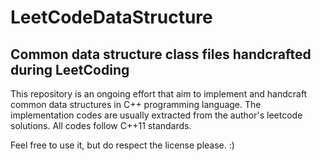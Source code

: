 # LeetCodeDataStructure
## Common data structure class files handcrafted during LeetCoding

This repository is an ongoing effort that aim to implement and handcraft common data structures in C++ programming language. The 
implementation codes are usually extracted from the author's leetcode solutions. All codes follow C++11 standards.

Feel free to use it, but do respect the license please. :)
